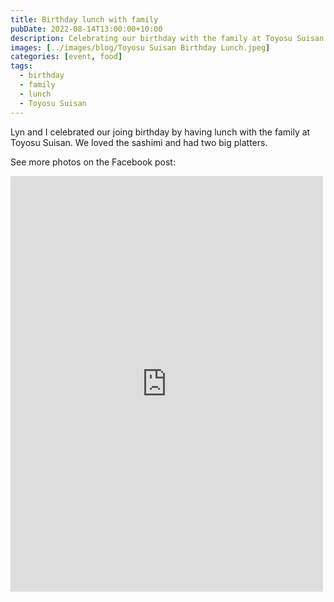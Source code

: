 ```yaml
---
title: Birthday lunch with family
pubDate: 2022-08-14T13:00:00+10:00
description: Celebrating our birthday with the family at Toyosu Suisan
images: [../images/blog/Toyosu Suisan Birthday Lunch.jpeg]
categories: [event, food]
tags:
  - birthday
  - family
  - lunch
  - Toyosu Suisan
---
```


Lyn and I celebrated our joing birthday by having lunch with the family at Toyosu Suisan. We loved the sashimi and had two big platters.

See more photos on the Facebook post:

<iframe src="https://www.facebook.com/plugins/post.php?href=https%3A%2F%2Fwww.facebook.com%2Fchris1.tham%2Fposts%2Fpfbid049HhzNyRMrXDN7vfgeYyVvi3ML8JNGbC8w3XfguCdFqbZmDRGn6YuxNaRz6ohnpQl&show_text=true&width=500" width="500" height="665" style="border:none;overflow:hidden" scrolling="no" frameborder="0" allowfullscreen="true" allow="autoplay; clipboard-write; encrypted-media; picture-in-picture; web-share"></iframe>
